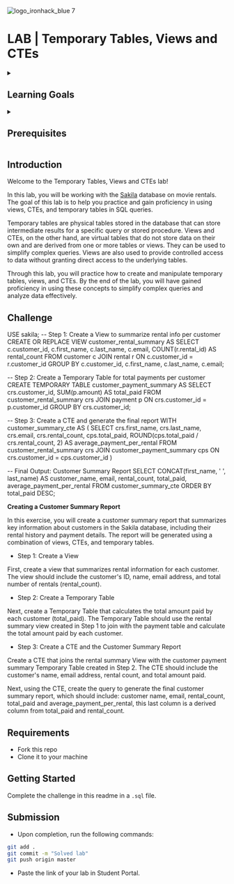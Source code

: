 ![logo_ironhack_blue 7](https://user-images.githubusercontent.com/23629340/40541063-a07a0a8a-601a-11e8-91b5-2f13e4e6b441.png)

# LAB | Temporary Tables, Views and CTEs

<details>
  <summary>
   <h2>Learning Goals</h2>
  </summary>

  This lab allows you to practice and apply the concepts and techniques taught in class. 

  Upon completion of this lab, you will be able to:
  
- Create and use Temporary Tables, Views and Common Table Expressions (CTEs) in SQL to simplify complex queries and improve query performance.

  <br>
  <hr> 

</details>

<details>
  <summary>
   <h2>Prerequisites</h2>
  </summary>

Before this starting this lab, you should have learnt about:

- SELECT, FROM, ORDER BY, LIMIT, WHERE, GROUP BY, and HAVING clauses. DISTINCT, AS keywords.
- Built-in SQL functions such as COUNT, MAX, MIN, AVG, ROUND, DATEDIFF, or DATE_FORMAT.
- JOIN to combine data from multiple tables.
- Subqueries
- Temporary Tables, Views, CTEs
 
  <br>
  <hr> 

</details>


## Introduction

Welcome to the Temporary Tables, Views and CTEs lab!

In this lab, you will be working with the [Sakila](https://dev.mysql.com/doc/sakila/en/) database on movie rentals. The goal of this lab is to help you practice and gain proficiency in using views, CTEs, and temporary tables in SQL queries.

Temporary tables are physical tables stored in the database that can store intermediate results for a specific query or stored procedure. Views and CTEs, on the other hand, are virtual tables that do not store data on their own and are derived from one or more tables or views. They can be used to simplify complex queries. Views are also used to provide controlled access to data without granting direct access to the underlying tables.

Through this lab, you will practice how to create and manipulate temporary tables, views, and CTEs. By the end of the lab, you will have gained proficiency in using these concepts to simplify complex queries and analyze data effectively.


## Challenge
USE sakila;
-- Step 1: Create a View to summarize rental info per customer
CREATE OR REPLACE VIEW customer_rental_summary AS
SELECT 
    c.customer_id,
    c.first_name,
    c.last_name,
    c.email,
    COUNT(r.rental_id) AS rental_count
FROM customer c
JOIN rental r ON c.customer_id = r.customer_id
GROUP BY c.customer_id, c.first_name, c.last_name, c.email;

-- Step 2: Create a Temporary Table for total payments per customer
CREATE TEMPORARY TABLE customer_payment_summary AS
SELECT 
    crs.customer_id,
    SUM(p.amount) AS total_paid
FROM customer_rental_summary crs
JOIN payment p ON crs.customer_id = p.customer_id
GROUP BY crs.customer_id;

-- Step 3: Create a CTE and generate the final report
WITH customer_summary_cte AS (
    SELECT 
        crs.first_name,
        crs.last_name,
        crs.email,
        crs.rental_count,
        cps.total_paid,
        ROUND(cps.total_paid / crs.rental_count, 2) AS average_payment_per_rental
    FROM customer_rental_summary crs
    JOIN customer_payment_summary cps ON crs.customer_id = cps.customer_id
)

-- Final Output: Customer Summary Report
SELECT 
    CONCAT(first_name, ' ', last_name) AS customer_name,
    email,
    rental_count,
    total_paid,
    average_payment_per_rental
FROM customer_summary_cte
ORDER BY total_paid DESC;

**Creating a Customer Summary Report**

In this exercise, you will create a customer summary report that summarizes key information about customers in the Sakila database, including their rental history and payment details. The report will be generated using a combination of views, CTEs, and temporary tables.

- Step 1: Create a View

First, create a view that summarizes rental information for each customer. The view should include the customer's ID, name, email address, and total number of rentals (rental_count).

- Step 2: Create a Temporary Table

Next, create a Temporary Table that calculates the total amount paid by each customer (total_paid). The Temporary Table should use the rental summary view created in Step 1 to join with the payment table and calculate the total amount paid by each customer.

- Step 3: Create a CTE and the Customer Summary Report

Create a CTE that joins the rental summary View with the customer payment summary Temporary Table created in Step 2. The CTE should include the customer's name, email address, rental count, and total amount paid. 

Next, using the CTE, create the query to generate the final customer summary report, which should include: customer name, email, rental_count, total_paid and average_payment_per_rental, this last column is a derived column from total_paid and rental_count.

## Requirements

- Fork this repo
- Clone it to your machine


## Getting Started

Complete the challenge in this readme in a `.sql` file.

## Submission

- Upon completion, run the following commands:

```bash
git add .
git commit -m "Solved lab"
git push origin master
```

- Paste the link of your lab in Student Portal.




